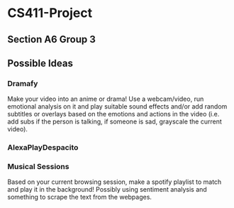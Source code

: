 # CS411-Project
## Section A6 Group 3

## Possible Ideas

### Dramafy
Make your video into an anime or drama! Use a webcam/video, run emotional analysis on it and play suitable sound effects and/or add random subtitles or overlays based on the emotions and actions in the video (i.e. add subs if the person is talking, if someone is sad, grayscale the current video).

### AlexaPlayDespacito


### Musical Sessions
Based on your current browsing session, make a spotify playlist to match and play it in the background! Possibly using sentiment analysis and something to scrape the text from the webpages. 

